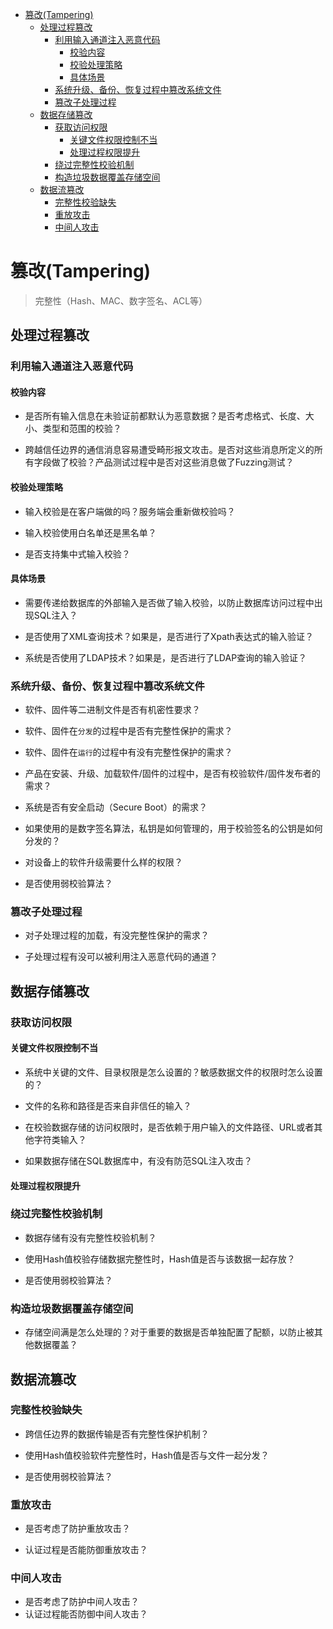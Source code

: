 - [篡改(Tampering)](#篡改tampering)
  - [处理过程篡改](#处理过程篡改)
    - [利用输入通道注入恶意代码](#利用输入通道注入恶意代码)
      - [校验内容](#校验内容)
      - [校验处理策略](#校验处理策略)
      - [具体场景](#具体场景)
    - [系统升级、备份、恢复过程中篡改系统文件](#系统升级备份恢复过程中篡改系统文件)
    - [篡改子处理过程](#篡改子处理过程)
  - [数据存储篡改](#数据存储篡改)
    - [获取访问权限](#获取访问权限)
      - [关键文件权限控制不当](#关键文件权限控制不当)
      - [处理过程权限提升](#处理过程权限提升)
    - [绕过完整性校验机制](#绕过完整性校验机制)
    - [构造垃圾数据覆盖存储空间](#构造垃圾数据覆盖存储空间)
  - [数据流篡改](#数据流篡改)
    - [完整性校验缺失](#完整性校验缺失)
    - [重放攻击](#重放攻击)
    - [中间人攻击](#中间人攻击)

# 篡改(Tampering)

> 完整性（Hash、MAC、数字签名、ACL等）

## 处理过程篡改

### 利用输入通道注入恶意代码

#### 校验内容

- 是否所有输入信息在未验证前都默认为恶意数据？是否考虑格式、长度、大小、类型和范围的校验？

- 跨越信任边界的通信消息容易遭受畸形报文攻击。是否对这些消息所定义的所有字段做了校验？产品测试过程中是否对这些消息做了Fuzzing测试？

#### 校验处理策略

- 输入校验是在客户端做的吗？服务端会重新做校验吗？

- 输入校验使用白名单还是黑名单？

- 是否支持集中式输入校验？

#### 具体场景

- 需要传递给数据库的外部输入是否做了输入校验，以防止数据库访问过程中出现SQL注入？

- 是否使用了XML查询技术？如果是，是否进行了Xpath表达式的输入验证？

- 系统是否使用了LDAP技术？如果是，是否进行了LDAP查询的输入验证？

### 系统升级、备份、恢复过程中篡改系统文件

- 软件、固件等二进制文件是否有机密性要求？

- 软件、固件在`分发`的过程中是否有完整性保护的需求？

- 软件、固件在`运行`的过程中有没有完整性保护的需求？

- 产品在安装、升级、加载软件/固件的过程中，是否有校验软件/固件发布者的需求？

- 系统是否有安全启动（Secure Boot）的需求？

- 如果使用的是数字签名算法，私钥是如何管理的，用于校验签名的公钥是如何分发的？

- 对设备上的软件升级需要什么样的权限？

- 是否使用弱校验算法？

### 篡改子处理过程

- 对子处理过程的加载，有没完整性保护的需求？

- 子处理过程有没可以被利用注入恶意代码的通道？

## 数据存储篡改

### 获取访问权限

#### 关键文件权限控制不当

- 系统中关键的文件、目录权限是怎么设置的？敏感数据文件的权限时怎么设置的？

- 文件的名称和路径是否来自非信任的输入？

- 在校验数据存储的访问权限时，是否依赖于用户输入的文件路径、URL或者其他字符类输入？

- 如果数据存储在SQL数据库中，有没有防范SQL注入攻击？

#### 处理过程权限提升

### 绕过完整性校验机制

- 数据存储有没有完整性校验机制？

- 使用Hash值校验存储数据完整性时，Hash值是否与该数据一起存放？

- 是否使用弱校验算法？

### 构造垃圾数据覆盖存储空间

- 存储空间满是怎么处理的？对于重要的数据是否单独配置了配额，以防止被其他数据覆盖？

## 数据流篡改

### 完整性校验缺失

- 跨信任边界的数据传输是否有完整性保护机制？

- 使用Hash值校验软件完整性时，Hash值是否与文件一起分发？

- 是否使用弱校验算法？

### 重放攻击

- 是否考虑了防护重放攻击？

- 认证过程是否能防御重放攻击？

### 中间人攻击

- 是否考虑了防护中间人攻击？
- 认证过程能否防御中间人攻击？
  